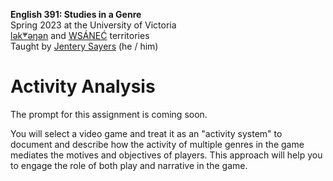 **English 391: Studies in a Genre**          
Spring 2023 at the University of Victoria  
[lək̓ʷəŋən](https://www.songheesnation.ca/community/l-k-ng-n-traditional-territory) and [<u>W</u>SÁNEĆ](https://wsanec.com/) territories     
Taught by [Jentery Sayers](https://jntry.work/) (he / him)      

# Activity Analysis

The prompt for this assignment is coming soon. 

You will select a video game and treat it as an "activity system" to document and describe how the activity of multiple genres in the game mediates the motives and objectives of players. This approach will help you to engage the role of both play and narrative in the game. 